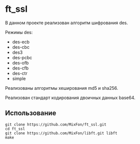 # ft_ssl
В данном проекте реализован алгоритм шифрования des.

Режимы des:
* des-ecb
* des-cbc
* des3
* des-pcbc
* des-ofb
* des-cfb
* des-ctr
* simple

Реализованы алгоритмы хеширования md5 и sha256.

Реализован стандарт кодирования двоичных данных base64.

## Использование
    git clone https://github.com/MixFon/ft_ssl.git
    cd ft_ssl
    git clone https://github.com/MixFon/libft.git libft
    make
    
